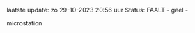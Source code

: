laatste update: 
zo 29-10-2023 20:56   uur 
Status: FAALT - geel - 
<div class="service Y">microstation</div>
